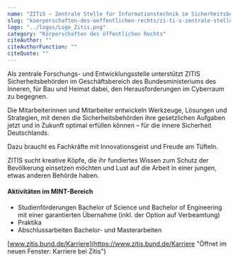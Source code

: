 ```yaml
---
name: "ZITiS – Zentrale Stelle für Informationstechnik im Sicherheitsbereich"
slug: "koerperschaften-des-oeffentlichen-rechts/zi-ti-s-zentrale-stelle-fuer-informationstechnik-im-sicherheitsbereich"
logo: "../logos/Logo_Zitis.png"
category: "Körperschaften des öffentlichen Rechts"
citeAuthor: ""
citeAuthorFunction: ""
citeQuote: ""
---
```


Als zentrale Forschungs- und Entwicklungsstelle unterstützt ZITIS Sicherheitsbehörden im Geschäftsbereich des Bundesministeriums des Inneren, für Bau und Heimat dabei, den Herausforderungen im Cyberraum zu begegnen.

Die Mitarbeiterinnen und Mitarbeiter entwickeln Werkzeuge, Lösungen und Strategien, mit denen die Sicherheitsbehörden ihre gesetzlichen Aufgaben jetzt und in Zukunft optimal erfüllen können – für die innere Sicherheit Deutschlands.

Dazu braucht es Fachkräfte mit Innovationsgeist und Freude am Tüfteln.

ZITIS sucht kreative Köpfe, die ihr fundiertes Wissen zum Schutz der Bevölkerung einsetzen möchten und Lust auf die Arbeit in einer jungen, etwas anderen Behörde haben.

#### Aktivitäten im MINT-Bereich

- Studienförderungen Bachelor of Science und Bachelor of Engineering mit einer garantierten Übernahme (inkl. der Option auf Verbeamtung)
- Praktika
- Abschlussarbeiten Bachelor- und Masterarbeiten

[www.zitis.bund.de/Karriere](https://www.zitis.bund.de/Karriere "Öffnet im neuen Fenster: Karriere bei Zitis")
